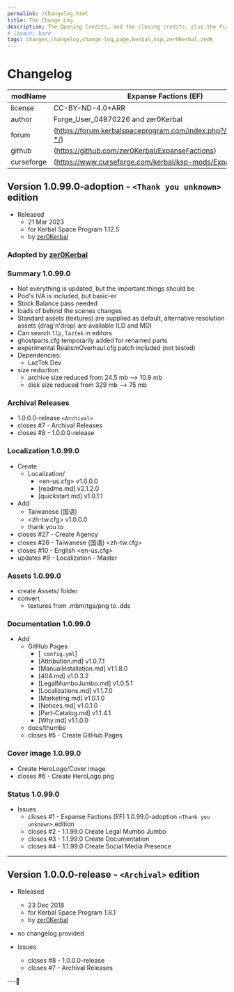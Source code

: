 ```yaml
---
permalink: /Changelog.html
title: The Change Log
description: The Opening Credits, and the closing credits, plus the first of two (or is three) end credit scenes
# layout: bare
tags: changes,changelog,change-log,page,kerbal,ksp,zer0Kerbal,zedK
---
```

<!-- hdr-changelog.md v1.0.0.1
Expanse Factions (EF)
created: 13 May 2022
updated: 05 Nov 2022
CC BY-ND 4.0 by zer0Kerbal -->  
# Changelog  
  
| modName    | Expanse Factions (EF)                                             |
| ---------- | ----------------------------------------------------------------- |
| license    | CC-BY-ND-4.0+ARR                                                  |
| author     | Forge_User_04970226 and zer0Kerbal                                |
| forum      | (https://forum.kerbalspaceprogram.com/index.php?/topic/212071-*/) |
| github     | (https://github.com/zer0Kerbal/ExpanseFactions)                   |
| curseforge | (https://www.curseforge.com/kerbal/ksp-mods/ExpanseFactions)      |

## Version 1.0.99.0-adoption - `<Thank you unknown>` edition

* Released
  * 21 Mar 2023
  * for Kerbal Space Program 1.12.5
  * by [zer0Kerbal](https://github.com/zer0Kerbal)

### Adopted by [zer0Kerbal](https://github.com/zer0Kerbal)



### Summary 1.0.99.0

* Not everything is updated, but the important things should be
* Pod's IVA is included, but basic-er
* Stock Balance pass needed
* loads of behind the scenes changes
* Standard assets (textures) are supplied as default, alternative resolution assets (drag'n'drop) are available (LD and MD)
* Can search `llp`, `laztek` in editors
* ghostparts.cfg temporarily added for renamed parts
* experimental RealismOverhaul.cfg patch included (not tested)
* Dependencies:
  * LazTek Dev
* size reduction
  * archive size reduced from 24.5 mb --> 10.9 mb
  * disk size reduced from 329 mb --> 75 mb

### Archival Releases

* 1.0.0.0-release `<Archival>`
* closes #7 - Archival Releases
* closes #8 - 1.0.0.0-release

### Localization 1.0.99.0

* Create
  * Localization/
    * <en-us.cfg> v1.0.0.0
    * [readme.md] v2.1.2.0
    * [quickstart.md] v1.0.1.1
* Add
  * Taiwanese (国语)
  * <zh-tw.cfg> v1.0.0.0
  * thank you to 
* closes #27 - Create Agency
* closes #26 - Taiwanese (国语) <zh-tw.cfg>
* closes #10 - English <en-us.cfg>
* updates #9 - Localization - Master

### Assets 1.0.99.0

* create Assets/ folder
* convert
  * textures from .mbm/tga/png to .dds

### Documentation 1.0.99.0

* Add
  * GitHub Pages
    * [`_config.yml`]
    * [Attribution.md] v1.0.7.1
    * [ManualInstallation.md] v1.1.8.0
    * [404.md] v1.0.3.2
    * [LegalMumboJumbo.md] v1.0.5.1
    * [Localizations.md] v1.1.7.0
    * [Marketing.md] v1.0.1.0
    * [Notices.md] v1.0.1.0
    * [Part-Catalog.md] v1.1.4.1
    * [Why.md] v1.1.0.0
  * docs/thumbs
  * closes #5 - Create GitHub Pages

### Cover image 1.0.99.0

* Create HeroLogo/Cover image
* closes #6 - Create HeroLogo.png


### Status 1.0.99.0

* Issues
  * closes #1 - Expanse Factions (EF) 1.0.99.0-adoption `<Thank you unknown>` edition
  * closes #2 - 1.1.99.0 Create Legal Mumbo Jumbo
  * closes #3 - 1.1.99.0 Create Documentation
  * closes #4 - 1.1.99.0 Create Social Media Presence


---

## Version 1.0.0.0-release - `<Archival>` edition

* Released
  * 23 Dec 2018
  * for Kerbal Space Program 1.8.1
  * by [zer0Kerbal](https://github.com/zer0Kerbal)

* no changelog provided

* Issues
  * closes #8 - 1.0.0.0-release
  * closes #7 - Archival Releases

---